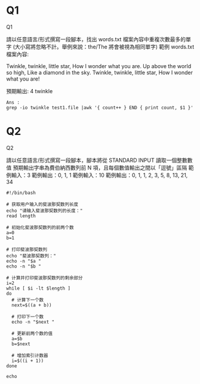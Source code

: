 #   Q1
Q1

請以任意語⾔/形式撰寫⼀段腳本，找出 words.txt 檔案內容中重複次數最多的單字 (⼤⼩寫將忽略不計。舉例來說：the/The 將會被視為相同單字)
範例 words.txt 檔案內容:

Twinkle, twinkle, little star, 
How I wonder what you are. 
Up above the world so high, 
Like a diamond in the sky. 
Twinkle, twinkle, little star, 
How I wonder what you are! 

預期輸出: 4 twinkle 

~~~ 
Ans : 
grep -io twinkle test1.file |awk '{ count++ } END { print count, $1 }'
~~~

#  Q2
Q2

請以任意語⾔/形式撰寫⼀段腳本，腳本將從 STANDARD INPUT 讀取⼀個整數數值
預期輸出字串為費伯納⻄數列前 N 項，且每個數值輸出之間以「逗號」區隔
範例輸入：3
範例輸出：0, 1, 1
範例輸入：10
範例輸出：0, 1, 1, 2, 3, 5, 8, 13, 21, 34

~~~
#!/bin/bash

# 获取用户输入的斐波那契数列长度
echo "请输入斐波那契数列的长度："
read length

# 初始化斐波那契数列的前两个数
a=0
b=1

# 打印斐波那契数列
echo "斐波那契数列："
echo -n "$a "
echo -n "$b "

# 计算并打印斐波那契数列的剩余部分
i=2
while [ $i -lt $length ]
do
  # 计算下一个数
  next=$((a + b))

  # 打印下一个数
  echo -n "$next "

  # 更新前两个数的值
  a=$b
  b=$next

  # 增加索引计数器
  i=$((i + 1))
done

echo


~~~
